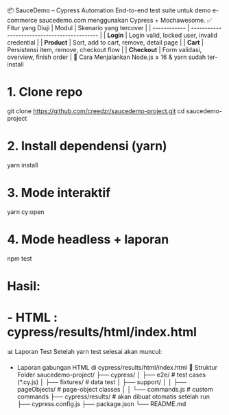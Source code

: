 📦 SauceDemo – Cypress Automation
End-to-end test suite untuk demo e-commerce saucedemo.com menggunakan Cypress + Mochawesome.
✅ Fitur yang Diuji
| Modul        | Skenario yang tercover                       |
| ------------ | -------------------------------------------- |
| **Login**    | Login valid, locked user, invalid credential |
| **Product**  | Sort, add to cart, remove, detail page       |
| **Cart**     | Persistensi item, remove, checkout flow      |
| **Checkout** | Form validasi, overview, finish order        |
🚀 Cara Menjalankan
Node.js ≥ 16 & yarn sudah ter-install
# 1. Clone repo
git clone https://github.com/creedzr/saucedemo-project.git
cd saucedemo-project

# 2. Install dependensi (yarn)
yarn install

# 3. Mode interaktif
yarn cy:open

# 4. Mode headless + laporan
npm test
# Hasil:
#   - HTML  : cypress/results/html/index.html
📊 Laporan Test
Setelah yarn test selesai akan muncul:
- Laporan gabungan HTML di cypress/results/html/index.html
📁 Struktur Folder
saucedemo-project/
├── cypress/
│   ├── e2e/                  # test cases (*.cy.js)
│   ├── fixtures/             # data test
│   ├── support/
│   │   ├── pageObjects/      # page-object classes
│   │   └── commands.js       # custom commands
├── cypress/results/          # akan dibuat otomatis setelah run
├── cypress.config.js
├── package.json
└── README.md
